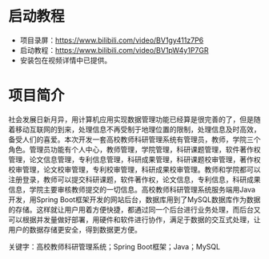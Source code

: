 # 启动教程

- 项目录屏：https://www.bilibili.com/video/BV1gy411z7P6
- 启动教程：https://www.bilibili.com/video/BV1pW4y1P7GR
- 安装包在视频详情中已提供。

# 项目简介
社会发展日新月异，用计算机应用实现数据管理功能已经算是很完善的了，但是随着移动互联网的到来，处理信息不再受制于地理位置的限制，处理信息及时高效，备受人们的喜爱。本次开发一套高校教师科研管理系统有管理员，教师，学院三个角色。管理员功能有个人中心，教师管理，学院管理，科研课题管理，软件著作权管理，论文信息管理，专利信息管理，科研成果管理，科研课题校审管理，著作权校审管理，论文校审管理，专利校审管理，科研成果校审管理。教师和学院都可以注册登录，教师可以提交科研课题，软件著作权，论文信息，专利信息，科研成果信息，学院主要审核教师提交的一切信息。高校教师科研管理系统服务端用Java开发，用Spring Boot框架开发的网站后台，数据库用到了MySQL数据库作为数据的存储。这样就让用户用着方便快捷，都通过同一个后台进行业务处理，而后台又可以根据并发量做好部署，用硬件和软件进行协作，满足于数据的交互式处理，让用户的数据存储更安全，得到数据更方便。

关键字：高校教师科研管理系统；Spring Boot框架；Java；MySQL
